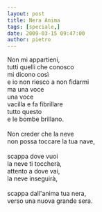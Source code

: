 ```yaml
---
layout: post
title: Nera Anima
tags: [speciale,]
date: 2009-03-15 09:47:00
author: pietro
---
```

Non mi appartieni,<br/>tutti quelli che conosco<br/>mi dicono così<br/>e io non riesco a non fidarmi<br/>ma una voce<br/>una voce<br/>vacilla e fa fibrillare<br/>tutto questo<br/>e le bombe brillano.<br/><br/>Non creder che la neve<br/>non possa toccare la tua nave,<br/><br/>scappa dove vuoi<br/>la neve ti toccherà,<br/>attento a dove vai,<br/>la neve inseguirà,<br/><br/>scappa dall'anima tua nera,<br/>verso una nuova grande sera.
